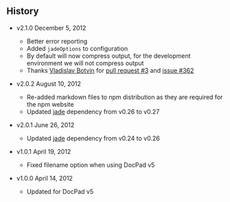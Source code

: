 ## History

- v2.1.0 December 5, 2012
	- Better error reporting
	- Added `jadeOptions` to configuration
	- By default will now compress output, for the development environment we will not compress output
	- Thanks [Vladislav Botvin](https://github.com/darrrk) for [pull request #3](https://github.com/docpad/docpad-plugin-jade/pull/3) and [issue #362](https://github.com/bevry/docpad/issues/362)

- v2.0.2 August 10, 2012
	- Re-added markdown files to npm distribution as they are required for the npm website
	- Updated [jade](https://github.com/visionmedia/jade) dependency from v0.26 to v0.27

- v2.0.1 June 26, 2012
	- Updated [jade](https://github.com/visionmedia/jade) dependency from v0.24 to v0.26

- v1.0.1 April 19, 2012
	- Fixed filename option when using DocPad v5

- v1.0.0 April 14, 2012
	- Updated for DocPad v5
